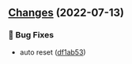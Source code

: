 ## [Changes](https://github.com/kcfe/dobux/compare/v1.5.0...v1.5.1) (2022-07-13)


### 🐛 Bug Fixes

* auto reset ([df1ab53](https://github.com/kcfe/dobux/commit/df1ab53ba91e2aacce1fbe7410214bda5b15182a))



